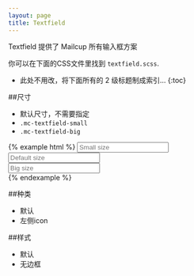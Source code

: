 ```yaml
---
layout: page
title: Textfield
---
```


Textfield 提供了 Mailcup 所有输入框方案

你可以在下面的CSS文件里找到 `textfield.scss`.

* 此处不用改，将下面所有的 2 级标题制成索引...
{:toc}

##尺寸

* 默认尺寸，不需要指定
* `.mc-textfield-small`
* `.mc-textfield-big`

{% example html %}
<input type="text" class="form-control input-sm" placeholder="Small size"> <br>
<input type="text" class="form-control" placeholder="Default size"> <br>
<input type="text" class="form-control input-lg" placeholder="Big size"> <br>
{% endexample %}


##种类

* 默认
* 左侧icon


##样式

* 默认
* 无边框

